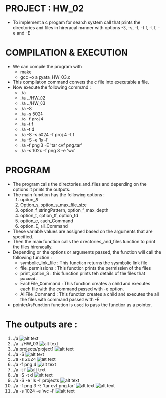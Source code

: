 # PROJECT : HW_02
- To implement a c progam for search system call that prints the directories and files in hireracal manner with options -S, -s, -f, -t f, -t f, -e and -E

# COMPILATION & EXECUTION
- We can compile the program with 
    - make 
    - gcc -o a pyata_HW_03.c
- This compilation command convers the c file into executable a file.
- Now execute the following command : 
    - ./a
    - ./a ../HW_02
    - ./a ../HW_03
    - ./a -S
    - ./a -s 5024
    - ./a -f proj 4
    - ./a -t f
    - ./a -t d
    - ./a -S -s 5024 -f proj 4 -t f
    - ./a -S -e 'ls -l'
    - ./a -f png 3 -E 'tar cvf png.tar'
    - ./a -s 1024 -f png 3 -e 'wc'

# PROGRAM
- The program calls the directories_and_files and depending on the options it prints the outputs.
- The main function has the following options :     
    1. option_S
    2. Option_s, option_s_max_file_size
    3. option_f_stringPattern, option_f_max_depth
    4. option_t, option_tf, option_td
    5. option_e, each_Command
    6. option_E, all_Command
- These variable values are assigned based on the arguments that are specified.
- Then the main function calls the directories_and_files function to print the files hireracally.
- Depending on the options or arguments passed, the function will call the following function :     
    - symbolic_link_file : This function returns the sysmbolic link file
    - file_permissions : This function prints the permission of the files
    - print_option_S : this function prints teh details of the files that passed.
    - EachFile_Command : This function creates a child and executes each file with the command passed with -e option.
    - AllFile_Command : This function creates a child and executes the all the files with command passed with -E
- pointerAsFunction function is used to pass the function as a pointer.

# The outputs are :
1. ./a
![alt text](image.png)
2. ./a ../HW_03
![alt text](image-1.png)
3. ./a projects/project1
![alt text](image-2.png)
4. ./a -S
![alt text](image-3.png)
5. ./a -s 2024
![alt text](image-4.png)
6. ./a -f png 4
![alt text](image-5.png)
7. ./a -t f
![alt text](image-6.png)
8. ./a -S -t d
![alt text](image-7.png)
9. ./a -S -e 'ls -l' projects
![alt text](image-8.png)
10. ./a -f png 3 -E 'tar cvf png.tar'
![alt text](image-9.png)
![alt text](image-10.png)
11. ./a -s 1024 -e 'wc -l'
![alt text](image-11.png)